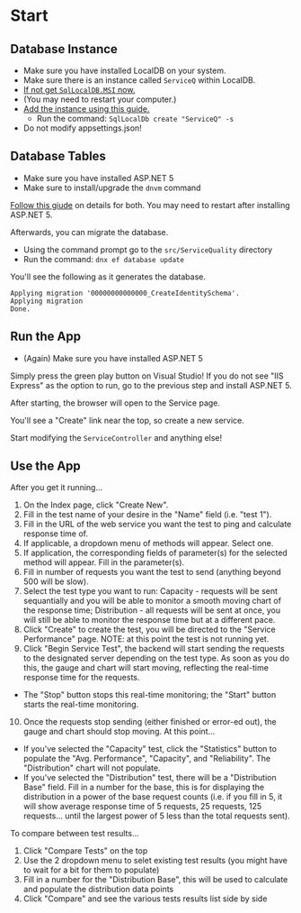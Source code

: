 # Start

## Database Instance

* Make sure you have installed LocalDB on your system.
* Make sure there is an instance called `ServiceQ` within LocalDB.
* [If not get `SqlLocalDB.MSI` now.](http://www.microsoft.com/en-us/download/details.aspx?id=29062 "Download it")
* (You may need to restart your computer.)
* [Add the instance using this guide.](https://www.mssqltips.com/sqlservertip/2694/getting-started-with-sql-server-2012-express-localdb/ "Read more")
  * Run the command: `SqlLocalDb create "ServiceQ" -s`
* Do not modify appsettings.json!

## Database Tables

* Make sure you have installed ASP.NET 5
* Make sure to install/upgrade the `dnvm` command

[Follow this giude](http://docs.asp.net/en/latest/getting-started/installing-on-windows.html "Right now") on details for both. You may need to restart after installing ASP.NET 5.

Afterwards, you can migrate the database.

* Using the command prompt go to the `src/ServiceQuality` directory
* Run the command: `dnx ef database update`

You'll see the following as it generates the database.

```
Applying migration '00000000000000_CreateIdentitySchema'.
Applying migration
Done.
```

## Run the App

* (Again) Make sure you have installed ASP.NET 5

Simply press the green play button on Visual Studio! If you do not see "IIS Express" as the option to run, go to the previous step and install ASP.NET 5.

After starting, the browser will open to the Service page.

You'll see a "Create" link near the top, so create a new service.

Start modifying the `ServiceController` and anything else!

## Use the App
After you get it running...

1. On the Index page, click "Create New".
2. Fill in the test name of your desire in the "Name" field (i.e. "test 1").
3. Fill in the URL of the web service you want the test to ping and calculate response time of.
4. If applicable, a dropdown menu of methods will appear. Select one.
5. If application, the corresponding fields of parameter(s) for the selected method will appear. Fill in the parameter(s).
6. Fill in number of requests you want the test to send (anything beyond 500 will be slow).
7. Select the test type you want to run: Capacity - requests will be sent sequantially and you will be able to monitor a smooth moving chart of the response time; Distribution - all requests will be sent at once, you will still be able to monitor the response time but at a different pace.
8. Click "Create" to create the test, you will be directed to the "Service Performance" page. NOTE: at this point the test is not running yet.
9. Click "Begin Service Test", the backend will start sending the requests to the designated server depending on the test type. As soon as you do this, the gauge and chart will start moving, reflecting the real-time response time for the requests.
* The "Stop" button stops this real-time monitoring; the "Start" button starts the real-time monitoring.
10. Once the requests stop sending (either finished or error-ed out), the gauge and chart should stop moving. At this point...
* If you've selected the "Capacity" test, click the "Statistics" button to populate the "Avg. Performance", "Capacity", and "Reliability". The "Distribution" chart will not populate.
* If you've selected the "Distribution" test, there will be a "Distribution Base" field. Fill in a number for the base, this is for displaying the distribution in a power of the base request counts (i.e. if you fill in 5, it will show average response time of 5 requests, 25 requests, 125 requests... until the largest power of 5 less than the total requests sent).

To compare between test results...

1. Click "Compare Tests" on the top
2. Use the 2 dropdown menu to selet existing test results (you might have to wait for a bit for them to populate)
3. Fill in a number for the "Distribution Base", this will be used to calculate and populate the distribution data points
4. Click "Compare" and see the various tests results list side by side
